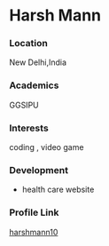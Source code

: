 # Harsh Mann

### Location

New Delhi,India

### Academics

GGSIPU

### Interests

coding , video game

### Development

- health care website

### Profile Link

[harshmann10](https://github.com/harshmann10)